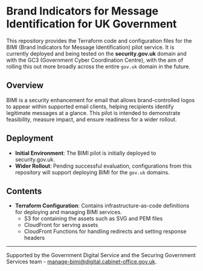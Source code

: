 # Brand Indicators for Message Identification for UK Government

This repository provides the Terraform code and configuration files for the BIMI (Brand Indicators for Message Identification) pilot service. It is currently deployed and being tested on the **security.gov.uk** domain and with the GC3 (Government Cyber Coordination Centre), with the aim of rolling this out more broadly across the entire `gov.uk` domain in the future.

## Overview

BIMI is a security enhancement for email that allows brand-controlled logos to appear within supported email clients, helping recipients identify legitimate messages at a glance. This pilot is intended to demonstrate feasibility, measure impact, and ensure readiness for a wider rollout.

## Deployment

- **Initial Environment**: The BIMI pilot is initially deployed to security.gov.uk.
- **Wider Rollout**: Pending successful evaluation, configurations from this repository will support deploying BIMI for the `gov.uk` domains.

## Contents

- **Terraform Configuration**: Contains infrastructure-as-code definitions for deploying and managing BIMI services.
  - S3 for containing the assets such as SVG and PEM files
  - CloudFront for serving assets
  - CloudFront Functions for handling redirects and setting response headers

---

Supported by the Government Digital Service and the Securing Government Services team - <manage-bimi@digital.cabinet-office.gov.uk>.
